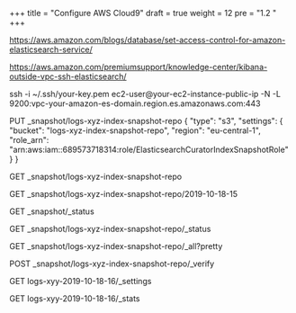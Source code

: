 +++
title = "Configure AWS Cloud9"
draft = true
weight = 12
pre = "1.2 "
+++

https://aws.amazon.com/blogs/database/set-access-control-for-amazon-elasticsearch-service/

https://aws.amazon.com/premiumsupport/knowledge-center/kibana-outside-vpc-ssh-elasticsearch/



ssh -i ~/.ssh/your-key.pem ec2-user@your-ec2-instance-public-ip -N -L 9200:vpc-your-amazon-es-domain.region.es.amazonaws.com:443


PUT _snapshot/logs-xyz-index-snapshot-repo
{
  "type": "s3",
  "settings": {
    "bucket": "logs-xyz-index-snapshot-repo",
    "region": "eu-central-1",
    "role_arn": "arn:aws:iam::689573718314:role/ElasticsearchCuratorIndexSnapshotRole"
  }
}

GET _snapshot/logs-xyz-index-snapshot-repo

GET _snapshot/logs-xyz-index-snapshot-repo/2019-10-18-15

GET _snapshot/_status

GET _snapshot/logs-xyz-index-snapshot-repo/_status

GET _snapshot/logs-xyz-index-snapshot-repo/_all?pretty

POST _snapshot/logs-xyz-index-snapshot-repo/_verify

GET logs-xyy-2019-10-18-16/_settings

GET logs-xyy-2019-10-18-16/_stats